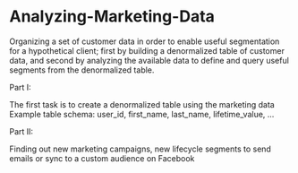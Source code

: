 # Analyzing-Marketing-Data
Organizing a set of customer data in order to enable useful segmentation for a hypothetical client; first by building a denormalized table of customer data, and second by analyzing the available data to define and query useful segments from the denormalized table.

Part I:

The first task is to create a denormalized table using the marketing data
Example table schema: user_id, first_name, last_name, lifetime_value, ...

Part II:

Finding out new marketing campaigns, new lifecycle segments to send emails or sync to a custom audience on Facebook 
